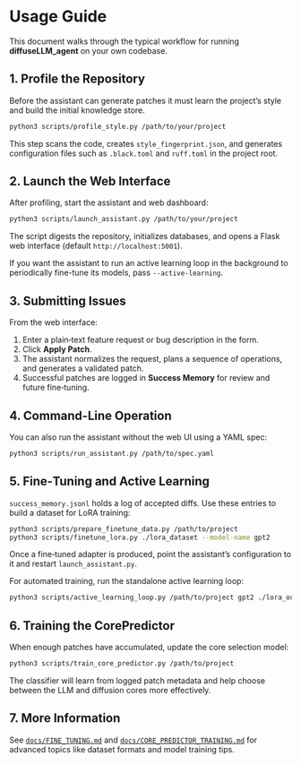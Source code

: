 # Usage Guide

This document walks through the typical workflow for running **diffuseLLM_agent** on your own codebase.

## 1. Profile the Repository

Before the assistant can generate patches it must learn the project’s style and build the initial knowledge store.

```bash
python3 scripts/profile_style.py /path/to/your/project
```

This step scans the code, creates `style_fingerprint.json`, and generates configuration files such as `.black.toml` and `ruff.toml` in the project root.

## 2. Launch the Web Interface

After profiling, start the assistant and web dashboard:

```bash
python3 scripts/launch_assistant.py /path/to/your/project
```

The script digests the repository, initializes databases, and opens a Flask web interface (default `http://localhost:5001`).

If you want the assistant to run an active learning loop in the background to periodically fine-tune its models, pass `--active-learning`.

## 3. Submitting Issues

From the web interface:

1. Enter a plain‑text feature request or bug description in the form.
2. Click **Apply Patch**.
3. The assistant normalizes the request, plans a sequence of operations, and generates a validated patch.
4. Successful patches are logged in **Success Memory** for review and future fine‑tuning.

## 4. Command-Line Operation

You can also run the assistant without the web UI using a YAML spec:

```bash
python3 scripts/run_assistant.py /path/to/spec.yaml
```

## 5. Fine‑Tuning and Active Learning

`success_memory.jsonl` holds a log of accepted diffs. Use these entries to build a dataset for LoRA training:

```bash
python3 scripts/prepare_finetune_data.py /path/to/project
python3 scripts/finetune_lora.py ./lora_dataset --model-name gpt2
```

Once a fine‑tuned adapter is produced, point the assistant’s configuration to it and restart `launch_assistant.py`.

For automated training, run the standalone active learning loop:

```bash
python3 scripts/active_learning_loop.py /path/to/project gpt2 ./lora_output
```

## 6. Training the CorePredictor

When enough patches have accumulated, update the core selection model:

```bash
python3 scripts/train_core_predictor.py /path/to/project
```

The classifier will learn from logged patch metadata and help choose between the LLM and diffusion cores more effectively.

## 7. More Information

See [`docs/FINE_TUNING.md`](FINE_TUNING.md) and [`docs/CORE_PREDICTOR_TRAINING.md`](CORE_PREDICTOR_TRAINING.md) for advanced topics like dataset formats and model training tips.
